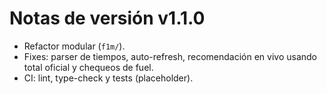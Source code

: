 # Notas de versión v1.1.0

- Refactor modular (`f1m/`).
- Fixes: parser de tiempos, auto-refresh, recomendación en vivo usando total oficial y chequeos de fuel.
- CI: lint, type-check y tests (placeholder).
